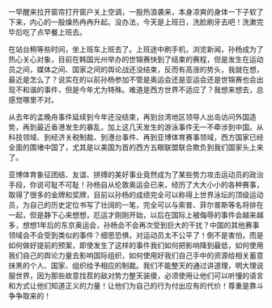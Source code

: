 一早醒来拉开窗帘打开窗户关上空调，一股热浪袭来，本身凉爽的身体一下子软了下来，内心的一股燥热冉冉升起。没办法，今天是上班日，洗脸刷牙去吧！洗漱完毕后吃了点早餐上班去。

在站台稍等些时间，坐上班车上班去了。上班途中刷手机，浏览新闻，孙杨成为了热心关心对象，目前在韩国光州举办的世锦赛快到了结束的赛程，但是发生在运动员之间，媒体之间、国家之间的舆论战还没结束，反而有高涨的势头，我就在想，最近是怎么了？说实在的以前孙杨参加不管是奥运会还是亚运会还是世锦赛也会出现不和谐的事件，但是今年尤为特殊。难道是西方世界不适应了？我想来想去，总感觉哪里不对。

从去年的孟晚舟事件延续到今年还没结束，再到台湾地区领导人出岛访问外国造势，再到最近香港发生的暴乱，加上这几天发生的游泳事件无一不牵涉到中国。从科技领域、到经济关税制裁、到港台事件、再到亚博体育赛事领域，西方国家已经全面的围堵中国了，尤其是以美国为首的西方五眼联盟联合欺负到我们国家头上来了。

亚博体育象征团结、友谊、拼搏的美好事业竟然成为了某些势力攻击运动员的政治手段，你说可耻不可耻！孙杨自从伦敦奥运会已来，经历了大大小小的各种赛事，取得了很多的金牌和奖牌，目前以孙杨的成绩完全可以称得上世界泳坛的顶级运动员，为自己的历史定位书写了壮阔的一笔，完全可以与索普、菲尔普斯等名将排在一起，但是静下心来想想，厄运才刚刚开始，以后在国际上被侮辱的事件会越来越多，想想1年后的东京奥运会，孙杨会不会再次受到巨大的干扰？中国的其他赛事领域会不会受到类似的事件？细思恐惧，对运动员太不公平了！倒不是害怕，而是如何做好提前的预案，即使发生了这样的事件我们如何把影响降到最低，如何使用我们自己的舆论力量去影响国际组织，如何使用好我们自己手中的资源给相关蓄意抹黑的个人、国家、组织给予相应的制裁。我们不能整天的通过讲道理，明大理说服世界，因为那些故意找茬的敌对势力整天装傻，必须使用让他们可以听懂的语言和方式让他们知道正义的力量！让他们为自己的行为付出应有的代价！尊重是靠斗争争取来的！